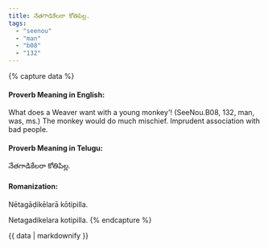 ```yaml
---
title: నేతగాడికేలరా కోతిపిల్ల.
tags:
  - "seenou"
  - "man"
  - "b08"
  - "132"
---
```


{% capture data %}
#### Proverb Meaning in English:
What does a Weaver want with a young monkey'!
(SeeNou.B08, 132, man, was, ms.)
The monkey would do much mischief.
Imprudent association with bad people.

#### Proverb Meaning in Telugu:
నేతగాడికేలరా కోతిపిల్ల.

#### Romanization:
Nētagāḍikēlarā kōtipilla.

Netagadikelara kotipilla.
{% endcapture %}

{{ data | markdownify }}

